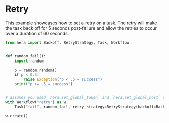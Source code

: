 # Retry

This example showcases how to set a retry on a task. The retry will make the task back off for 5 seconds
post-failure and allow the retries to occur over a duration of 60 seconds.

```python
from hera import Backoff, RetryStrategy, Task, Workflow


def random_fail():
    import random

    p = random.random()
    if p < 0.5:
        raise Exception("p < .5 = success")
    print("p >= .5 = success")


# assumes you used `hera.set_global_token` and `hera.set_global_host` so that the workflow can be submitted
with Workflow("retry") as w:
    Task("fail", random_fail, retry_strategy=RetryStrategy(backoff=Backoff(duration="5", max_duration="60")))

w.create()

```